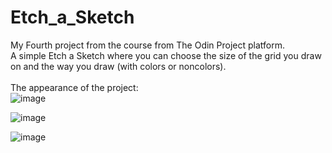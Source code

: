 # Etch_a_Sketch
My Fourth project from the course from The Odin Project platform. \
A simple Etch a Sketch where you can choose the size of the grid you draw on and the way you draw (with colors or noncolors). \
\
The appearance of the project: \
![image](https://github.com/RalucaDavid/Etch_a_Sketch/assets/117584603/a44e86b9-4a31-4ad3-9647-9f21ef8c619b)

![image](https://github.com/RalucaDavid/Etch_a_Sketch/assets/117584603/5d011633-041d-4724-9736-da453e777288)

![image](https://github.com/RalucaDavid/Etch_a_Sketch/assets/117584603/170b1196-a890-4633-9224-deab9d2fce5c)
